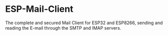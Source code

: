 # ESP-Mail-Client
The complete and secured Mail Client for ESP32 and ESP8266, sending and reading the E-mail through the SMTP and IMAP servers.
